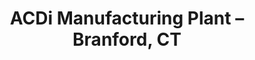 ---
title: "ACDi Manufacturing Plant – Branford, CT"
url: /branford/acdi-manufacturing-plant-branford-ct/
shop: electronics
---